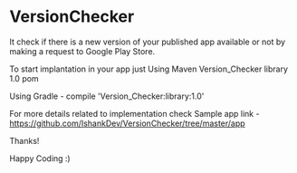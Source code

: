 # VersionChecker
It check if there is a new version of your published app available or not by making a request to Google Play Store.   

To start implantation in your app just 
Using Maven 
  <dependency>
     <groupId>Version_Checker</groupId>
     <artifactId>library</artifactId>
     <version>1.0</version>
     <type>pom</type>
  </dependency>

Using Gradle - 
  compile 'Version_Checker:library:1.0'
  
  
 For more details related to implementation check Sample app link - 
 https://github.com/IshankDev/VersionChecker/tree/master/app
 
Thanks!

Happy Coding :)

